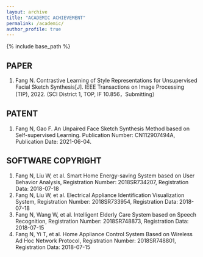 ```yaml
---
layout: archive
title: "ACADEMIC ACHIEVEMENT"
permalink: /academic/
author_profile: true
---
```


{% include base_path %}

## PAPER

1. Fang N. Contrastive Learning of Style Representations for Unsupervised Facial Sketch Synthesis[J]. IEEE Transactions on Image Processing (TIP), 2022. (SCI District 1, TOP, IF 10.856，Submitting）

<!-- 1. Fang N. Contrastive Learning of Style Representations for Unsupervised Facial Sketch Synthesis[J]. IEEE Transactions on Image Processing (TIP), 2022. （SCI 一区，领域顶级期刊，影响因子 10.856，在投） -->

## PATENT

1. Fang N, Gao F. An Unpaired Face Sketch Synthesis Method based on Self-supervised Learning. Publication Number: CN112907494A, Publication Date: 2021-06-04.

<!-- 1. 方楠，高飞. 一种基于自监督学习的非配对人脸图像翻译方法，公开号:CN112907494A，公开日:2021-06-04 -->

## SOFTWARE COPYRIGHT

1. Fang N, Liu W, et al. Smart Home Energy-saving System based on User Behavior Analysis, Registration Number: 2018SR734207, Registration Data: 2018-07-18
2. Fang N, Liu W, et al. Electrical Appliance Identification Visualization System, Registration Number: 2018SR733954, Registration Data: 2018-07-18
3. Fang N, Wang W, et al. Intelligent Elderly Care System based on Speech Recognition, Registration Number: 2018SR748873, Registration Data: 2018-07-15
4. Fang N, Yi T, et al. Home Appliance Control System Based on Wireless Ad Hoc Network Protocol, Registration Number: 2018SR748801, Registration Data: 2018-07-15

<!-- 1. 方楠，刘文辉，等. 基于用户行为分析的智能家居节能系统，登记号：2018SR734207，完成日：2018-07-18
2. 方楠，刘文辉，等. 电器识别可视化系统，登记号：2018SR733954，完成日：2018-07-18
3. 方楠，王浙栋，等. 基于语音识别的智能老人看护系统，登记号：2018SR748873，完成日：2018-07-15
4. 方楠，尹天浩，等. 基于无线自组网协议的家电控制系统，登记号：2018SR748801，完成日：2018-07-15 -->
